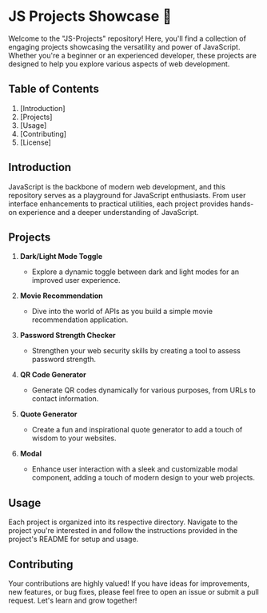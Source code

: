 # JS Projects Showcase 🚀

Welcome to the "JS-Projects" repository! Here, you'll find a collection of engaging projects showcasing the versatility and power of JavaScript. Whether you're a beginner or an experienced developer, these projects are designed to help you explore various aspects of web development.

## Table of Contents

1. [Introduction]
2. [Projects]
3. [Usage]
4. [Contributing]
5. [License]

## Introduction

JavaScript is the backbone of modern web development, and this repository serves as a playground for JavaScript enthusiasts. From user interface enhancements to practical utilities, each project provides hands-on experience and a deeper understanding of JavaScript.

## Projects

1. **Dark/Light Mode Toggle**
   - Explore a dynamic toggle between dark and light modes for an improved user experience.

2. **Movie Recommendation**
   - Dive into the world of APIs as you build a simple movie recommendation application.

3. **Password Strength Checker**
   - Strengthen your web security skills by creating a tool to assess password strength.

4. **QR Code Generator**
   - Generate QR codes dynamically for various purposes, from URLs to contact information.

5. **Quote Generator**
   - Create a fun and inspirational quote generator to add a touch of wisdom to your websites.

6. **Modal**
   - Enhance user interaction with a sleek and customizable modal component, adding a touch of modern design to your web projects.

## Usage

Each project is organized into its respective directory. Navigate to the project you're interested in and follow the instructions provided in the project's README for setup and usage.

## Contributing

Your contributions are highly valued! If you have ideas for improvements, new features, or bug fixes, please feel free to open an issue or submit a pull request. Let's learn and grow together!

